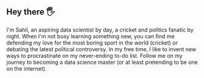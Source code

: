 ## Hey there 🖐
I'm Sahil, an aspiring data scientist by day, a cricket and politics fanatic by night. 
When I'm not busy learning something new, you can find me defending my love for the most boring sport in the world (cricket) or debating the latest political controversy. 
In my free time, I like to invent new ways to procrastinate on my never-ending to-do list. 
Follow me on my journey to becoming a data science master (or at least pretending to be one on the internet).
